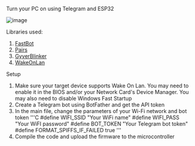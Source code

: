 Turn your PC on using Telegram and ESP32

![image](https://github.com/user-attachments/assets/77362d3b-ad12-4962-9442-120ff87dfed6)

Libraries used:
1. [FastBot](https://github.com/GyverLibs/FastBot)
2. [Pairs](https://github.com/GyverLibs/Pairs)
3. [GyverBlinker](https://github.com/GyverLibs/GyverBlinker)
4. [WakeOnLan](https://github.com/a7md0/WakeOnLan)

Setup

1. Make sure your target device supports Wake On Lan. You may need to enable it in the BIOS and/or your Network Card's Device Manager. You may also need to disable Windows Fast Startup
2. Create a Telegram bot using BotFather and get the API token
3. In the main file, change the parameters of your Wi-Fi network and bot token
   '''C
   #define WIFI_SSID "Your WiFi name"
   #define WIFI_PASS "Your WiFI password"
   #define BOT_TOKEN "Your Telegram bot token"
   #define FORMAT_SPIFFS_IF_FAILED true
   '''
5. Сompile the code and upload the firmware to the microcontroller
